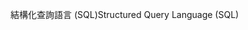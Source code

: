 <span data-ttu-id="e2c6f-101">結構化查詢語言 (SQL)</span><span class="sxs-lookup"><span data-stu-id="e2c6f-101">Structured Query Language (SQL)</span></span>